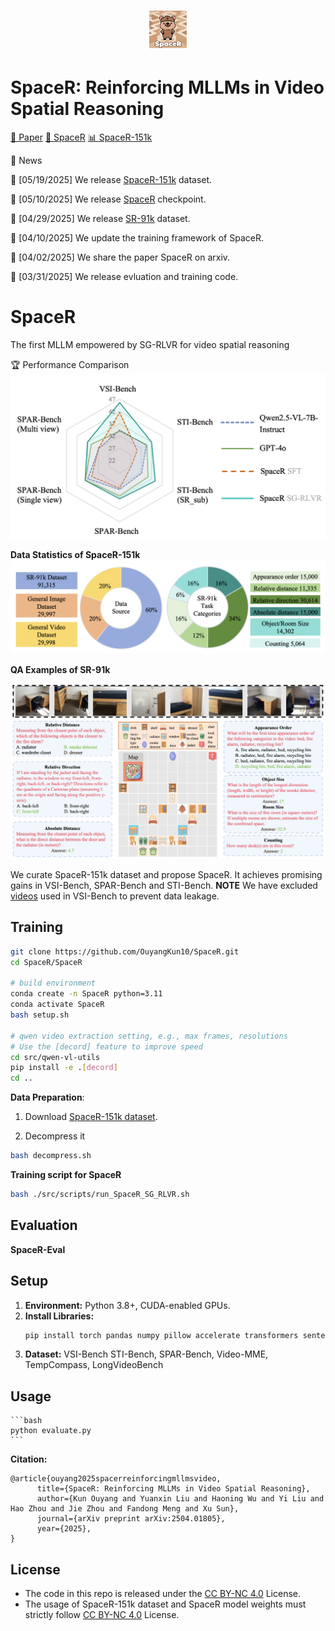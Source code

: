 
# <div style="text-align: center;"><img src="./figure/SpaceR.png" width="60" height="60" /> </div>
# SpaceR: Reinforcing MLLMs in Video Spatial Reasoning  
[📖 Paper](https://github.com/OuyangKun10/SpaceR/blob/main/SpaceR_Preprint.pdf) [🤗 SpaceR](https://huggingface.co/RUBBISHLIKE/SpaceR) [📊 SpaceR-151k](https://huggingface.co/datasets/RUBBISHLIKE/SpaceR-151k)


📅 News

🚀 [05/19/2025] We release [SpaceR-151k](https://huggingface.co/datasets/RUBBISHLIKE/SpaceR-151k) dataset.

🚀 [05/10/2025] We release [SpaceR](https://huggingface.co/RUBBISHLIKE/SpaceR) checkpoint.

🚀 [04/29/2025] We release [SR-91k](https://huggingface.co/datasets/RUBBISHLIKE/SpaceR-151k) dataset.

🚀 [04/10/2025] We update the training framework of SpaceR.

🚀 [04/02/2025] We share the paper SpaceR on arxiv.

🚀 [03/31/2025] We release evluation and training code.



# SpaceR
The first MLLM empowered by SG-RLVR for video spatial reasoning

🏆 Performance Comparison 
<img src="./figure/overall_performance.png"/>

**Data Statistics of SpaceR-151k**
<img src="./figure/data_statistics.png"/>

**QA Examples of SR-91k**

<img src="./figure/QA_visual.png"/>

We curate SpaceR-151k dataset and propose SpaceR. It achieves promising gains in VSI-Bench, SPAR-Bench and STI-Bench.  **NOTE** We have excluded [videos](https://github.com/OuyangKun10/SpaceR/blob/main/exclude_list.txt) used in VSI-Bench to prevent data leakage.

## Training
```bash
git clone https://github.com/OuyangKun10/SpaceR.git
cd SpaceR/SpaceR

# build environment
conda create -n SpaceR python=3.11 
conda activate SpaceR
bash setup.sh

# qwen video extraction setting, e.g., max frames, resolutions
# Use the [decord] feature to improve speed
cd src/qwen-vl-utils
pip install -e .[decord]
cd ..
```
**Data Preparation**:

1. Download [SpaceR-151k dataset](https://huggingface.co/datasets/RUBBISHLIKE/SpaceR-151k).

2. Decompress it
   
```bash
bash decompress.sh
```

   
**Training script for SpaceR**
```bash
bash ./src/scripts/run_SpaceR_SG_RLVR.sh
```
## Evaluation

**SpaceR-Eval**

## Setup

1.  **Environment:** Python 3.8+, CUDA-enabled GPUs.
2.  **Install Libraries:**
    ```bash
    pip install torch pandas numpy pillow accelerate transformers sentencepiece decord flash-attn --no-build-isolation
    ```
3.  **Dataset:** VSI-Bench STI-Bench, SPAR-Bench, Video-MME, TempCompass, LongVideoBench


## Usage
    ```bash
    python evaluate.py
    ```

**Citation:**

```
@article{ouyang2025spacerreinforcingmllmsvideo,
      title={SpaceR: Reinforcing MLLMs in Video Spatial Reasoning}, 
      author={Kun Ouyang and Yuanxin Liu and Haoning Wu and Yi Liu and Hao Zhou and Jie Zhou and Fandong Meng and Xu Sun},
      journal={arXiv preprint arXiv:2504.01805},
      year={2025},
}
```

## License
* The code in this repo is released under the [CC BY-NC 4.0](https://github.com/OuyangKun10/SpaceR/blob/main/LICENSE) License. 
* The usage of SpaceR-151k dataset and SpaceR model weights must strictly follow [CC BY-NC 4.0](https://github.com/OuyangKun10/SpaceR/blob/main/LICENSE) License. 


